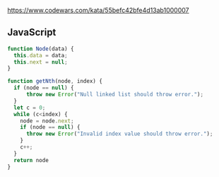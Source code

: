 https://www.codewars.com/kata/55befc42bfe4d13ab1000007

## JavaScript
```js
function Node(data) {
  this.data = data;
  this.next = null;
}

function getNth(node, index) {
  if (node == null) {
      throw new Error("Null linked list should throw error.");
  }
  let c = 0;
  while (c<index) {
    node = node.next;
    if (node == null) {
      throw new Error("Invalid index value should throw error.");
    }
    c++;
  }
  return node
}
```